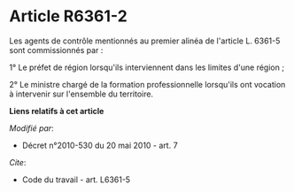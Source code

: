 # Article R6361-2

Les agents de contrôle mentionnés au premier alinéa de l'article L. 6361-5 sont commissionnés par : 

1° Le préfet de région lorsqu'ils interviennent dans les limites d'une région ; 

2° Le ministre chargé de la formation professionnelle lorsqu'ils ont vocation à intervenir sur l'ensemble du territoire.

**Liens relatifs à cet article**

_Modifié par_:

  - Décret n°2010-530 du 20 mai 2010 - art. 7

_Cite_:

  - Code du travail - art. L6361-5
